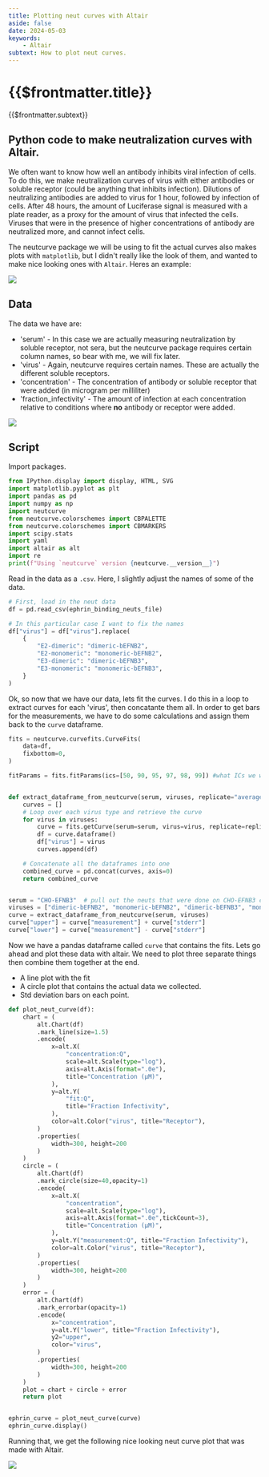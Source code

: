 ```yaml
---
title: Plotting neut curves with Altair
aside: false
date: 2024-05-03
keywords:
    - Altair
subtext: How to plot neut curves.
---
```


# {{$frontmatter.title}}
{{$frontmatter.subtext}}

## Python code to make neutralization curves with Altair.

We often want to know how well an antibody inhibits viral infection of cells. To do this, we make neutralization curves of virus with either antibodies or soluble receptor (could be anything that inhibits infection). Dilutions of neutralizing antibodies are added to virus for 1 hour, followed by infection of cells. After 48 hours, the amount of Luciferase signal is measured with a plate reader, as a proxy for the amount of virus that infected the cells. Viruses that were in the presence of higher concentrations of antibody are neutralized more, and cannot infect cells. 

The neutcurve package we will be using to fit the actual curves also makes plots with ```matplotlib```, but I didn't really like the look of them, and wanted to make nice looking ones with ```Altair```. Heres an example:

<div class="flex justify-center items-center">
    <img src="/images/code_posts/ephrin_b2.pdf" />
</div>


## Data

The data we have are:
- 'serum' - In this case we are actually measuring neutralization by soluble receptor, not sera, but the neutcurve package requires certain column names, so bear with me, we will fix later.
- 'virus' - Again, neutcurve requires certain names. These are actually the different soluble receptors.
- 'concentration' - The concentration of antibody or soluble receptor that were added (in microgram per milliliter)
- 'fraction_infectivity' - The amount of infection at each concentration relative to conditions where **no** antibody or receptor were added.


<div class="flex justify-center items-center">
    <img src="/images/code_posts/neut_curve_df.png" />
</div>

## Script

Import packages.

```python
from IPython.display import display, HTML, SVG
import matplotlib.pyplot as plt
import pandas as pd
import numpy as np
import neutcurve
from neutcurve.colorschemes import CBPALETTE
from neutcurve.colorschemes import CBMARKERS
import scipy.stats
import yaml
import altair as alt
import re
print(f"Using `neutcurve` version {neutcurve.__version__}")
```
Read in the data as a ```.csv```. Here, I slightly adjust the names of some of the data.

```python
# First, load in the neut data
df = pd.read_csv(ephrin_binding_neuts_file)

# In this particular case I want to fix the names
df["virus"] = df["virus"].replace(
    {
        "E2-dimeric": "dimeric-bEFNB2",
        "E2-monomeric": "monomeric-bEFNB2",
        "E3-dimeric": "dimeric-bEFNB3",
        "E3-monomeric": "monomeric-bEFNB3",
    }
)
```
Ok, so now that we have our data, lets fit the curves. I do this in a loop to extract curves for each 'virus', then concatante them all. In order to get bars for the measurements, we have to do some calculations and assign them back to the ```curve``` dataframe.

```python
fits = neutcurve.curvefits.CurveFits(
    data=df,
    fixbottom=0,
)

fitParams = fits.fitParams(ics=[50, 90, 95, 97, 98, 99]) #what ICs we want to estimate


def extract_dataframe_from_neutcurve(serum, viruses, replicate="average"):
    curves = []
    # Loop over each virus type and retrieve the curve
    for virus in viruses:
        curve = fits.getCurve(serum=serum, virus=virus, replicate=replicate)
        df = curve.dataframe()
        df["virus"] = virus
        curves.append(df)

    # Concatenate all the dataframes into one
    combined_curve = pd.concat(curves, axis=0)
    return combined_curve


serum = "CHO-EFNB3"  # pull out the neuts that were done on CHO-EFNB3 cells, not E2
viruses = ["dimeric-bEFNB2", "monomeric-bEFNB2", "dimeric-bEFNB3", "monomeric-bEFNB3"]
curve = extract_dataframe_from_neutcurve(serum, viruses)
curve["upper"] = curve["measurement"] + curve["stderr"]
curve["lower"] = curve["measurement"] - curve["stderr"]
```

Now we have a pandas dataframe called ```curve``` that contains the fits. Lets go ahead and plot these data with altair. We need to plot three separate things then combine them together at the end.
- A line plot with the fit
- A circle plot that contains the actual data we collected.
- Std deviation bars on each point.

```python
def plot_neut_curve(df):
    chart = (
        alt.Chart(df)
        .mark_line(size=1.5)
        .encode(
            x=alt.X(
                "concentration:Q",
                scale=alt.Scale(type="log"),
                axis=alt.Axis(format=".0e"),
                title="Concentration (μM)",
            ),
            y=alt.Y(
                "fit:Q",
                title="Fraction Infectivity",
            ),
            color=alt.Color("virus", title="Receptor"),
        )
        .properties(
            width=300, height=200
        )
    )
    circle = (
        alt.Chart(df)
        .mark_circle(size=40,opacity=1)
        .encode(
            x=alt.X(
                "concentration",
                scale=alt.Scale(type="log"),
                axis=alt.Axis(format=".0e",tickCount=3),
                title="Concentration (μM)",
            ),
            y=alt.Y("measurement:Q", title="Fraction Infectivity"),
            color=alt.Color("virus", title="Receptor"),
        )
        .properties(
            width=300, height=200
        )
    )
    error = (
        alt.Chart(df)
        .mark_errorbar(opacity=1)
        .encode(
            x="concentration",
            y=alt.Y("lower", title="Fraction Infectivity"),
            y2="upper",
            color="virus",
        )
        .properties(
            width=300, height=200
        )
    )
    plot = chart + circle + error
    return plot


ephrin_curve = plot_neut_curve(curve)
ephrin_curve.display()
```


Running that, we get the following nice looking neut curve plot that was made with Altair. 

<div class="flex justify-center items-center">
    <img src="/images/code_posts/altair_neut_curve-01.png" />
</div>